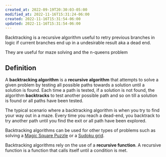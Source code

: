 ```yaml
---
created_at: 2022-09-19T20:30:03-05:00
modified_at: 2022-11-16T15:31:24-06:00
created: 2022-11-16T15:31:54-06:00
updated: 2022-11-16T15:31:54-06:00
---
```


Backtracking is a recursive algorithm useful to retry previous branches in logic if current branches end up in a undesirable result aka a dead end.

They are useful for maze solving and the n-queens problem

## Definition
  
A **backtracking algorithm** is a **recursive algorithm** that attempts to solve a given problem by testing all possible paths towards a solution until a solution is found. Each time a path is tested, if a solution is not found, the algorithm **backtracks** to test another possible path and so on till a solution is found or all paths have been tested.

The typical scenario where a backtracking algorithm is when you try to find your way out in a maze. Every time you reach a dead-end, you backtrack to try another path until you find the exit or all path have been explored.

Backtracking algorithms can be used for other types of problems such as solving a [Magic Square Puzzle](https://www.101computing.net/backtracking-algorithm-magic-square-solver/) or a [Sudoku grid](https://www.101computing.net/backtracking-algorithm-sudoku-solver/).

Backtracking algorithms rely on the use of a **recursive function**. A recursive function is a function that calls itself until a condition is met.

